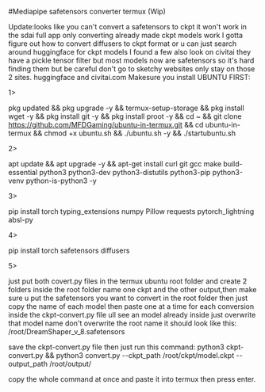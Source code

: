 #Mediapipe safetensors converter termux (Wip)


Update:looks like you can't convert a safetensors to ckpt it won't work in the sdai full app only converting already made ckpt models work I gotta figure out how to convert diffusers to ckpt format or u can just search around huggingface for ckpt models I found a few also look on civitai they have a pickle tensor filter but most models now are safetensors so it's hard finding them but be careful don't go to sketchy websites only stay on those 2 sites.  huggingface and civitai.com 
Makesure you install UBUNTU FIRST:

1>

pkg updated && pkg upgrade -y && termux-setup-storage && pkg install wget -y && pkg install git -y && pkg install proot -y && cd ~ && git clone https://github.com/MFDGaming/ubuntu-in-termux.git && cd ubuntu-in-termux && chmod +x ubuntu.sh && ./ubuntu.sh -y && ./startubuntu.sh

2>

apt update && apt upgrade -y && apt-get install curl git gcc make build-essential python3 python3-dev python3-distutils python3-pip python3-venv python-is-python3 -y 

3>

pip install torch typing_extensions numpy Pillow requests pytorch_lightning absl-py

4>

pip install torch safetensors diffusers

5>

just put both covert.py files in the termux ubuntu root folder and create 2 folders inside the root folder name one ckpt and the other output,then make sure u put the safetensors you want to convert in the root folder then just copy the name of each model then paste one at a time for each conversion inside the ckpt-convert.py file ull see an model already inside just overwrite that model name don't overwrite the root name it should look like this: /root/DreamShaper_v_8.safetensors

save the ckpt-convert.py file then just run this command: python3 ckpt-convert.py && python3 convert.py --ckpt_path /root/ckpt/model.ckpt --output_path /root/output/


copy the whole command at once and paste it into termux then press enter.
